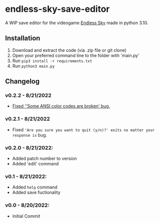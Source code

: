 # endless-sky-save-editor
A WIP save editor for the videogame [Endless Sky](https://endless-sky.github.io/) made in python 3.10.

## Installation
1. Download and extract the code (via .zip file or git clone)
2. Open your preferred command line to the folder with 'main.py'
3. Run ```pip3 install -r requirements.txt```
4. Run ```python3 main.py```

## Changelog
### v0.2.2 - 8/21/2022
 * [Fixed ''Some ANSI color codes are broken' bug.](https://github.com/newDan1/endless-sky-save-editor/issues/3)
### v0.2.1 - 8/21/2022
 * Fixed ```'Are you sure you want to quit (y/n)?' exits no matter your response is``` bug.
### v0.2.0 - 8/21/2022:
 - Added patch number to version
 - Added 'edit' command
### v0.1 - 8/21/2022:
 - Added ```help``` command
 - Added save fuctionality
### v0.0 - 8/20/2022:
 - Initial Commit
